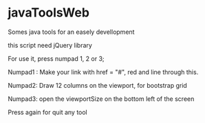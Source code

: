 # javaToolsWeb
 Somes java tools for an easely devellopment

this script need jQuery library

For use it, press numpad 1, 2 or 3;

Numpad1 : Make your link with href = "#", red and line through this.

Numpad2: Draw 12 columns on the viewport, for bootstrap grid

Numpad3: open the viewportSize on the bottom left of the screen 

Press again for quit any tool

